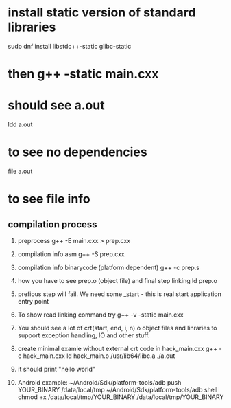 # install static version of standard libraries
sudo dnf install libstdc++-static glibc-static
# then g++ -static main.cxx
# should see a.out
ldd a.out
# to see no dependencies
file a.out
# to see file info

## compilation process

1. preprocess
g++ -E main.cxx > prep.cxx
2. compilation info asm
g++ -S prep.cxx
3. compilation info binarycode (platform dependent)
g++ -c prep.s
4. how you have to see prep.o (object file) and final step linking
ld prep.o
5. prefious step will fail. We need some _start - this is real start application entry point
6. To show read linking command try
g++ -v -static main.cxx
7. You should see a lot of crt(start, end, i, n).o object files and linraries to support exception
handling, IO and other stuff.
8. create minimal examle without external crt code in hack_main.cxx
g++ -c hack_main.cxx
ld hack_main.o /usr/lib64/libc.a
./a.out
9. it should print "hello world"

10. Android example:
~/Android/Sdk/platform-tools/adb push YOUR_BINARY /data/local/tmp
~/Android/Sdk/platform-tools/adb shell
chmod +x /data/local/tmp/YOUR_BINARY
/data/local/tmp/YOUR_BINARY


